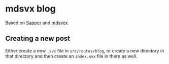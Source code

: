 # mdsvx blog

Based on [Sapper](https://sapper.svelte.dev/) and [mdsvex](https://mdsvex.pngwn.io/docs/)


## Creating a new post


Either create a new `.svx` file in `src/routes/blog`,
or create a new directory in that directory and then create an `index.svx` file in there as well.
